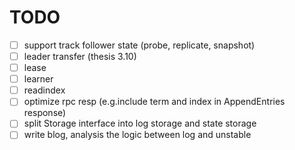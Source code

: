 # TODO

- [ ] support track follower state (probe, replicate, snapshot)
- [ ] leader transfer (thesis 3.10)
- [ ] lease
- [ ] learner
- [ ] readindex
- [ ] optimize rpc resp (e.g.include term and index in AppendEntries response)
- [ ] split Storage interface into log storage and state storage
- [ ] write blog, analysis the logic between log and unstable
